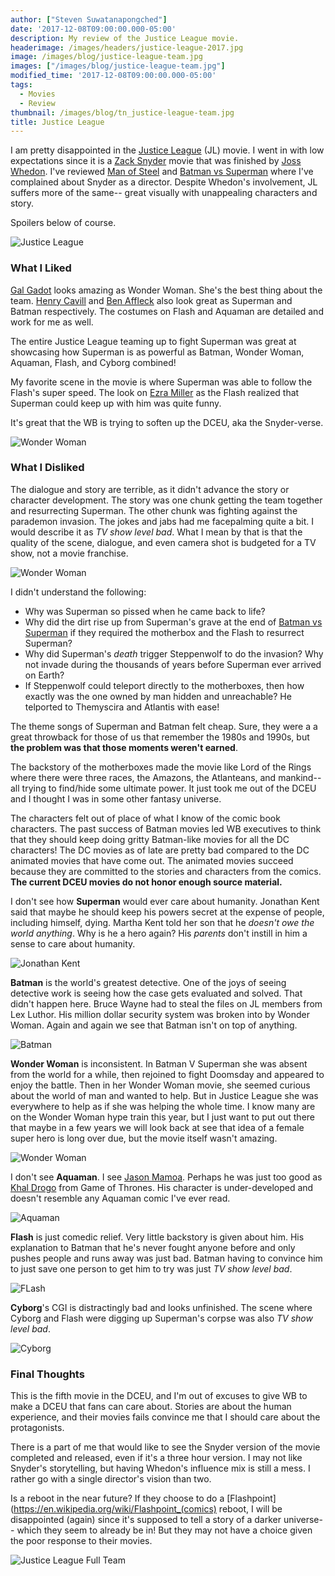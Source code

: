 ```yaml
---
author: ["Steven Suwatanapongched"]
date: '2017-12-08T09:00:00.000-05:00'
description: My review of the Justice League movie.
headerimage: /images/headers/justice-league-2017.jpg
image: /images/blog/justice-league-team.jpg
images: ["/images/blog/justice-league-team.jpg"]
modified_time: '2017-12-08T09:00:00.000-05:00'
tags:
  - Movies
  - Review
thumbnail: /images/blog/tn_justice-league-team.jpg
title: Justice League
---
```



I am pretty disappointed in the [Justice League](http://www.imdb.com/title/tt0974015/) (JL) movie. I went in with low expectations since it is a [Zack Snyder](http://www.imdb.com/name/nm0811583/) movie that was finished by [Joss Whedon](http://www.imdb.com/name/nm0923736/). I've reviewed [Man of Steel](/2013/06/man-of-steel-review) and [Batman vs Superman](/2016/03/batman-v-superman-dawn-of-justice-review) where I've complained about Snyder as a director. Despite Whedon's involvement, JL suffers more of the same-- great visually with unappealing characters and story.

Spoilers below of course.

![Justice League](/images/blog/justice-league-team.jpg)

### What I Liked

[Gal Gadot](http://www.imdb.com/name/nm2933757/) looks amazing as Wonder Woman. She's the best thing about the team. [Henry Cavill](http://www.imdb.com/name/nm0147147/) and [Ben Affleck](http://www.imdb.com/name/nm0000255/) also look great as Superman and Batman respectively. The costumes on Flash and Aquaman are detailed and work for me as well.

The entire Justice League teaming up to fight Superman was great at showcasing how Superman is as powerful as Batman, Wonder Woman, Aquaman, Flash, and Cyborg combined!

My favorite scene in the movie is where Superman was able to follow the Flash's super speed. The look on [Ezra Miller](http://www.imdb.com/name/nm3009232/) as the Flash realized that Superman could keep up with him was quite funny.

It's great that the WB is trying to soften up the DCEU, aka the Snyder-verse.

![Wonder Woman](/images/blog/justice-league-wonder-woman.jpg)

### What I Disliked

The dialogue and story are terrible, as it didn't advance the story or character development. The story was one chunk getting the team together and resurrecting Superman. The other chunk was fighting against the parademon invasion. The jokes and jabs had me facepalming quite a bit. I would describe it as *TV show level bad*. What I mean by that is that the quality of the scene, dialogue, and even camera shot is budgeted for a TV show, not a movie franchise.

![Wonder Woman](/images/blog/justice-league-wonder-woman-whedon.jpg)

I didn't understand the following:

* Why was Superman so pissed when he came back to life?
* Why did the dirt rise up from Superman's grave at the end of [Batman vs Superman](http://www.imdb.com/title/tt2975590/) if they required the motherbox and the Flash to resurrect Superman?
* Why did Superman's *death* trigger Steppenwolf to do the invasion? Why not invade during the thousands of years before Superman ever arrived on Earth?
* If Steppenwolf could teleport directly to the motherboxes, then how exactly was the one owned by man hidden and unreachable? He telported to Themyscira and Atlantis with ease!

The theme songs of Superman and Batman felt cheap. Sure, they were a a great throwback for those of us that remember the 1980s and 1990s, but **the problem was that those moments weren't earned**.

The backstory of the motherboxes made the movie like Lord of the Rings where there were three races, the Amazons, the Atlanteans, and mankind-- all trying to find/hide some ultimate power. It just took me out of the DCEU and I thought I was in some other fantasy universe.

The characters felt out of place of what I know of the comic book characters. The past success of Batman movies led WB executives to think that they should keep doing gritty Batman-like movies for all the DC characters! The DC movies as of late are pretty bad compared to the DC animated movies that have come out. The animated movies succeed because they are committed to the stories and characters from the comics. **The current DCEU movies do not honor enough source material.**

I don't see how **Superman** would ever care about humanity. Jonathan Kent said that maybe he should keep his powers secret at the expense of people, including himself, dying. Martha Kent told her son that he *doesn't owe the world anything*. Why is he a hero again? His *parents* don't instill in him a sense to care about humanity.

![Jonathan Kent](/images/blog/man-of-steel-jonathan-kent.jpg)

**Batman** is the world's greatest detective. One of the joys of seeing detective work is seeing how the case gets evaluated and solved. That didn't happen here. Bruce Wayne had to steal the files on JL members from Lex Luthor. His million dollar security system was broken into by Wonder Woman. Again and again we see that Batman isn't on top of anything.

![Batman](/images/blog/justice-league-batman-black.jpg)

**Wonder Woman** is inconsistent. In Batman V Superman she was absent from the world for a while, then rejoined to fight Doomsday and appeared to enjoy the battle. Then in her Wonder Woman movie, she seemed curious about the world of man and wanted to help. But in Justice League she was everywhere to help as if she was helping the whole time. I know many are on the Wonder Woman hype train this year, but I just want to put out there that maybe in a few years we will look back at see that idea of a female super hero is long over due, but the movie itself wasn't amazing.

![Wonder Woman](/images/blog/justice-league-wonder-woman-black.jpg)

I don't see **Aquaman**. I see [Jason Mamoa](http://www.imdb.com/name/nm0597388/). Perhaps he was just too good as [Khal Drogo](https://en.wikipedia.org/wiki/Khal_Drogo) from Game of Thrones. His character is under-developed and doesn't resemble any Aquaman comic I've ever read.

![Aquaman](/images/blog/justice-league-aquaman-black.jpg)

**Flash** is just comedic relief. Very little backstory is given about him. His explanation to Batman that he's never fought anyone before and only pushes people and runs away was just bad. Batman having to convince him to just save one person to get him to try was just *TV show level bad*.

![FLash](/images/blog/justice-league-flash-black.jpg)

**Cyborg**'s CGI is distractingly bad and looks unfinished. The scene where Cyborg and Flash were digging up Superman's corpse was also *TV show level bad*.

![Cyborg](/images/blog/justice-league-cyborg-black.jpg)

### Final Thoughts

This is the fifth movie in the DCEU, and I'm out of excuses to give WB to make a DCEU that fans can care about. Stories are about the human experience, and their movies fails convince me that I should care about the protagonists.

There is a part of me that would like to see the Snyder version of the movie completed and released, even if it's a three hour version. I may not like Snyder's storytelling, but having Whedon's influence mix is still a mess. I rather go with a single director's vision than two.

Is a reboot in the near future? If they choose to do a [Flashpoint](https://en.wikipedia.org/wiki/Flashpoint_(comics) reboot, I will be disappointed (again) since it's supposed to tell a story of a darker universe-- which they seem to already be in! But they may not have a choice given the poor response to their movies.

![Justice League Full Team](/images/blog/justice-league-full-team.jpg)